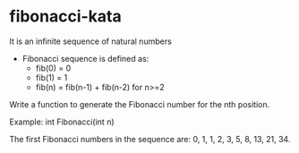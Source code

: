 # fibonacci-kata
It is an infinite sequence of natural numbers

* Fibonacci sequence is defined as:
  * fib(0) = 0
  * fib(1) = 1
  * fib(n) = fib(n-1) + fib(n-2) for n>=2

Write a function to generate the Fibonacci number for the nth position.

Example: int Fibonacci(int n)

The first Fibonacci numbers in the sequence are: 0, 1, 1, 2, 3, 5, 8, 13, 21, 34.
